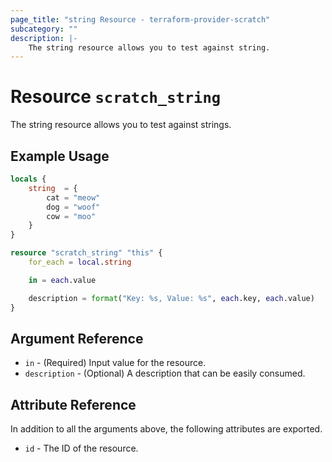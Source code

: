 ```yaml
---
page_title: "string Resource - terraform-provider-scratch"
subcategory: ""
description: |-
	The string resource allows you to test against string.
---
```


# Resource `scratch_string`

The string resource allows you to test against strings.

## Example Usage

```terraform
locals {
	string  = {
		cat = "meow"
		dog = "woof"
		cow = "moo"
	}
}

resource "scratch_string" "this" {
	for_each = local.string

	in = each.value

	description = format("Key: %s, Value: %s", each.key, each.value)
}

```

## Argument Reference

- `in` - (Required) Input value for the resource.
- `description` - (Optional) A description that can be easily consumed.

## Attribute Reference

In addition to all the arguments above, the following attributes are exported.

- `id` - The ID of the resource.
